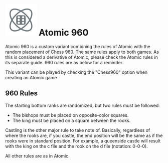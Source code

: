 # ![Atomic960](https://github.com/gbtami/pychess-variants/blob/master/static/icons/Atomic960.svg) Atomic 960

Atomic 960 is a custom variant combining the rules of Atomic with the random placement of Chess 960. The same rules apply to both games. As this is considered a derivative of Atomic, please check the Atomic rules in its separate guide. 960 rules are as below for a reminder.

This variant can be played by checking the "Chess960" option when creating an Atomic game.

## 960 Rules

The starting bottom ranks are randomized, but two rules must be followed:

* The bishops must be placed on opposite-color squares.
* The king must be placed on a square between the rooks.

Castling is the other major rule to take note of. Basically, regardless of where the rooks are, if you castle, the end position will be the same as if the rooks were in standard position. For example, a queenside castle will result with the king on the c file and the rook on the d file (notation: 0-0-0).

All other rules are as in Atomic.

